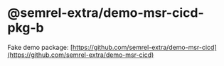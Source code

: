 # @semrel-extra/demo-msr-cicd-pkg-b

Fake demo package: [https://github.com/semrel-extra/demo-msr-cicd](https://github.com/semrel-extra/demo-msr-cicd)
